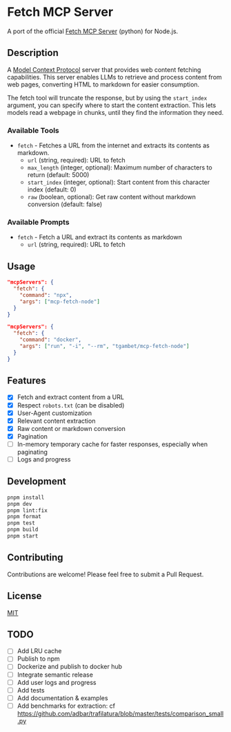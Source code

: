 # Fetch MCP Server

A port of the official [Fetch MCP Server](https://github.com/modelcontextprotocol/servers/tree/main/src/fetch) (python) for Node.js.

## Description

A [Model Context Protocol](https://modelcontextprotocol.io/) server that provides web content fetching capabilities. This server enables LLMs to retrieve and process content from web pages, converting HTML to markdown for easier consumption.

The fetch tool will truncate the response, but by using the `start_index` argument, you can specify where to start the content extraction. This lets models read a webpage in chunks, until they find the information they need.

### Available Tools

- `fetch` - Fetches a URL from the internet and extracts its contents as markdown.
  - `url` (string, required): URL to fetch
  - `max_length` (integer, optional): Maximum number of characters to return (default: 5000)
  - `start_index` (integer, optional): Start content from this character index (default: 0)
  - `raw` (boolean, optional): Get raw content without markdown conversion (default: false)

### Available Prompts

- `fetch` - Fetch a URL and extract its contents as markdown
  - `url` (string, required): URL to fetch

## Usage

```json
"mcpServers": {
  "fetch": {
    "command": "npx",
    "args": ["mcp-fetch-node"]
  }
}
```

```json
"mcpServers": {
  "fetch": {
    "command": "docker",
    "args": ["run", "-i", "--rm", "tgambet/mcp-fetch-node"]
  }
}
```

## Features

- [x] Fetch and extract content from a URL
- [x] Respect `robots.txt` (can be disabled)
- [x] User-Agent customization
- [x] Relevant content extraction
- [x] Raw content or markdown conversion
- [x] Pagination
- [ ] In-memory temporary cache for faster responses, especially when paginating
- [ ] Logs and progress

## Development

```bash
pnpm install
pnpm dev
pnpm lint:fix
pnpm format
pnpm test
pnpm build
pnpm start
```

## Contributing

Contributions are welcome! Please feel free to submit a Pull Request.

## License

[MIT](https://choosealicense.com/licenses/mit/)

## TODO

- [ ] Add LRU cache
- [ ] Publish to npm
- [ ] Dockerize and publish to docker hub
- [ ] Integrate semantic release
- [ ] Add user logs and progress
- [ ] Add tests
- [ ] Add documentation & examples
- [ ] Add benchmarks for extraction: cf https://github.com/adbar/trafilatura/blob/master/tests/comparison_small.py
